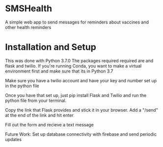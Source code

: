# SMSHealth
A simple web app to send messages for reminders about vaccines and other health reminders

# Installation and Setup
This was done with Python 3.7.0
The packages required required are and flask and twilio. If you're running Conda, you want to make a virtual environment first and make sure that its in Python 3.7

Make sure you have a twilio account and have your key and number set up in the python file

Once you have that set up, just pip install Flask and Twilio and run the python file from your terminal. 


Copy the link that Flask provides and stick it in your browser. Add a "/send" at the end of the link and hit enter

Fill out the form and recieve a text message

Future Work: Set up database connectivity with firebase and send periodic updates


